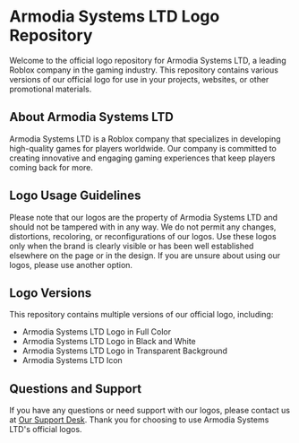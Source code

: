 # Armodia Systems LTD Logo Repository

Welcome to the official logo repository for Armodia Systems LTD, a leading Roblox company in the gaming industry. This repository contains various versions of our official logo for use in your projects, websites, or other promotional materials.

## About Armodia Systems LTD

Armodia Systems LTD is a Roblox company that specializes in developing high-quality games for players worldwide. Our company is committed to creating innovative and engaging gaming experiences that keep players coming back for more.

## Logo Usage Guidelines

Please note that our logos are the property of Armodia Systems LTD and should not be tampered with in any way. We do not permit any changes, distortions, recoloring, or reconfigurations of our logos. Use these logos only when the brand is clearly visible or has been well established elsewhere on the page or in the design. If you are unsure about using our logos, please use another option.

## Logo Versions

This repository contains multiple versions of our official logo, including:

- Armodia Systems LTD Logo in Full Color
- Armodia Systems LTD Logo in Black and White
- Armodia Systems LTD Logo in Transparent Background
- Armodia Systems LTD Icon

## Questions and Support

If you have any questions or need support with our logos, please contact us at [Our Support Desk](mailto:admin@bracketed.co.uk). Thank you for choosing to use Armodia Systems LTD's official logos.
